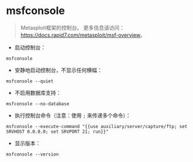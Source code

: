 # msfconsole

> Metasploit框架的控制台。
> 更多信息请访问：<https://docs.rapid7.com/metasploit/msf-overview>。

- 启动控制台：

`msfconsole`

- 安静地启动控制台，不显示任何横幅：

`msfconsole --quiet`

- 不启用数据库支持：

`msfconsole --no-database`

- 执行控制台命令（注意：使用 `;` 来传递多个命令）：

`msfconsole --execute-command "{{use auxiliary/server/capture/ftp; set SRVHOST 0.0.0.0; set SRVPORT 21; run}}"`

- 显示版本：

`msfconsole --version`